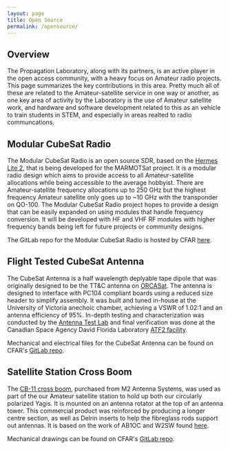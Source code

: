 ```yaml
---
layout: page
title: Open Source
permalink: /opensource/
---
```


## Overview

The Propagation Laboratory, along with its partners, is an active player in the open access community, with a heavy focus on Amateur radio projects. This page summarizes the key contributions in this area. Pretty much all of these are related to the Amateur-satellite service in one way or another, as one key area of activity by the Laboratory is the use of Amateur satellite work, and hardware and software development related to this as an vehicle to train students in STEM, and especially in areas realted to radio communcations. 

## Modular CubeSat Radio

The Modular CubeSat Radio is an open source SDR, based on the [Hermes Lite 2](http://www.hermeslite.com/), that is being developed for the MARMOTSat project. It is a modular radio design which aims to provide access to all Amateur-satellite allocations while being accessible to the average hobbyist. There are Amateur-satellite frequency allocations up to 250 GHz but the highest frequency Amateur satellite only goes up to ~10 GHz with the transponder on QO-100. The Modular CubeSat Radio project hopes to provide a design that can be easily expanded on using modules that handle frequency conversion. It will be developed with HF and VHF RF modules with higher frequency bands being left for future projects or community designs.

The GitLab repo for the Modular CubeSat Radio is hosted by CFAR [here](https://gitlab.orcasat.ca/open-source-projects/mcr).

## Flight Tested CubeSat Antenna

The CubeSat Antenna is a half wavelength deplyable tape dipole that was originally designed to be the TT&C antenna on [ORCASat](https://orcasat.ca). The antenna is designed to interface with PC104 compliant boards using a reduced size header to simplify assembly. It was built and tuned in-house at the University of Victoria anechoic chamber, achieving a VSWR of 1.02:1 and an antenna efficiency of 95%. In-depth testing and characterization was conducted by the [Antenna Test Lab](https://antennatestlab.com/) and final verification was done at the Canadian Space Agency David Florida Laboratory [ATF2 facility](https://www.asc-csa.gc.ca/eng/laboratories-and-warehouse/david-florida/facilities/radio-frequency-qualification.asp).

Mechanical and electrical files for the CubeSat Antenna can be found on CFAR's [GitLab repo](https://gitlab.orcasat.ca/orcasat-group/orcasat-antenna).

## Satellite Station Cross Boom

The [CB-11 cross boom](https://www.m2inc.com/FGCB60), purchased from M2 Antenna Systems, was used as part of the our Amateur satellite  station to hold up both our circularly polarized Yagis. It is mounted on an antenna rotator at the top of an antenna tower. This commercial product was reinforced by producing a longer centre section, as well as Delrin inserts to help the fibreglass rods support out antennas. It is based on the work of AB1OC and W2SW found [here](https://stationproject.blog/2019/01/01/sat40-part-2-antennas/).

Mechanical drawings can be found on CFAR's [GitLab repo](https://gitlab.orcasat.ca/orcasat-group/ground-station-crossboom).

